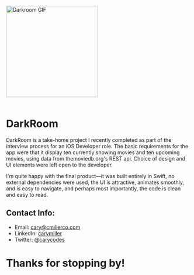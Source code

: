 <img src="Images/Darkroom.gif" width="250" align="centered" title="Darkroom GIF"><br><br>

# DarkRoom

DarkRoom is a take-home project I recently completed as part of the interview process for an iOS Developer role. The basic requirements for the app were that it display ten currently showing movies and ten upcoming movies, using data from themoviedb.org's REST api. Choice of design and UI elements were left open to the developer.

I'm quite happy with the final product—it was built entirely in Swift, no external dependencies were used, the UI is attractive, animates smoothly, and is easy to navigate, and perhaps most importantly, the code is clean and easy to read.

## Contact Info:
- Email: cary@cmillerco.com
- LinkedIn: [carymiller](https://www.linkedin.com/in/carymiller/)
- Twitter: [@carycodes](https://twitter.com/carycodes)

# Thanks for stopping by!
